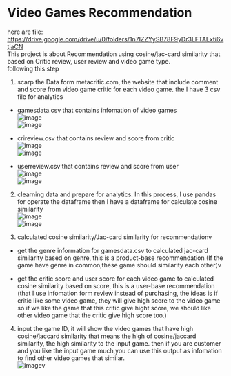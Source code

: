 # Video Games Recommendation
here are file: https://drive.google.com/drive/u/0/folders/1n7IZZYySB78F9yDr3LFTALxti6vtjaCN <br/>
This project is about Recommendation using cosine/jac-card similarity that based on Critic review, user review and video game type. <br/>
following this step<br/>

1. scarp the Data form metacritic.com, the website that include comment and score from video game critic for each video game. the I have 3 csv file for analytics<br/>
- gamesdata.csv that contains infomation of video games<br/>
![image](https://user-images.githubusercontent.com/118603598/211808425-e0557625-b186-4cc7-8348-2bcbc82b31cb.png)<br/>
![image](https://user-images.githubusercontent.com/118603598/211808535-53e2761b-0360-4699-8139-8d1d6aa6793d.png)<br/>

- crireview.csv that contains review and score from critic<br/>
![image](https://user-images.githubusercontent.com/118603598/211808638-0a8028e1-9ad0-42e2-9d92-cb447628a125.png)<br/>
![image](https://user-images.githubusercontent.com/118603598/211809332-1f3d70d0-a047-403c-a93f-e62215365401.png)<br/>

- userreview.csv that contains review and score from user<br/>
![image](https://user-images.githubusercontent.com/118603598/211808732-748d257c-6eab-4fb8-840c-9e51ea2bba1c.png)<br/>
![image](https://user-images.githubusercontent.com/118603598/211809424-248eafac-cae4-420d-a9b4-40eeb563f093.png)<br/>

2. clearning data and prepare for analytics. In this process, I use pandas for operate the dataframe then I have a dataframe for calculate cosine similarity<br/>
![image](https://user-images.githubusercontent.com/118603598/211809659-7d2902e3-7699-47a5-9072-f741305dd1db.png)<br/>
![image](https://user-images.githubusercontent.com/118603598/211810020-38ff187d-c449-43b9-a3be-3e833bc22080.png)<br/>


3. calculated cosine similarity/Jac-card similarity for recommendationv
- get the genre information for gamesdata.csv to calculated jac-card similarity based on genre, this is a product-base recommendation (If the game have genre in common,these game should similarity each other)v

- get the critic score and user score for each video game to calculated cosine similarity based on score, this is a user-base recommendation (that I use infomation form review instead of purchasing, the ideas is if critic like some video game, they will give high score to the video game so if we like the game that this critic give hight score, we should like other video game that the critic give high score too.)<br/>

4. input the game ID, it will show the video games that have high cosine/jaccard similarity that means the high of cosine/jaccard similarity, the high similarity to the input game. then if you are customer and you like the input game much,you can use this output as infomation to find other video games that similar.<br/>
![image](https://user-images.githubusercontent.com/118603598/211811203-07d2de72-e66b-4530-94bc-c87b1c0abe5a.png)v



